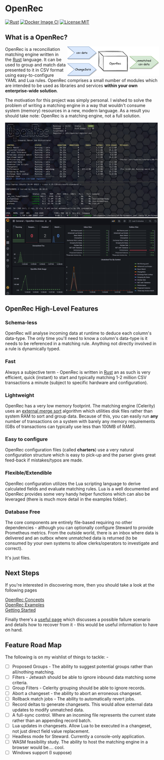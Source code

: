 # OpenRec

[![Rust](https://github.com/GrandmasterTash/OpenRec/actions/workflows/rust.yml/badge.svg?branch=main)](https://github.com/GrandmasterTash/OpenRec/actions/workflows/rust.yml)
[![Docker Image CI](https://github.com/GrandmasterTash/OpenRec/actions/workflows/docker-image.yml/badge.svg)](https://github.com/GrandmasterTash/OpenRec/actions/workflows/docker-image.yml)
[![License:MIT](https://img.shields.io/badge/License-MIT-yellow.svg)](https://opensource.org/licenses/MIT)

## What is a OpenRec?

<img src="docs/overview.png" align="right" style="padding-left: 5px" width="300px"/>

OpenRec is a reconciliation matching engine written in the [Rust](https://www.rust-lang.org/) language. It can be used to group and match data presented to it in CSV format using easy-to-configure YAML and Lua rules. OpenRec comprises a small number of modules which are intended to be used as libraries and services **within your own enterprise-wide solution**.

The motivation for this project was simply personal. I wished to solve the problem of writing a matching engine in a way that wouldn't consume system (memory) resources in a new, modern language. As a result you should take note: OpenRec is a matching engine, not a full solution.

<img src="docs/steward.png" width="500px" />
<img src="docs/dashboard.png" width="500px" />

## OpenRec High-Level Features

### Schema-less

OpenRec will analyse incoming data at runtime to deduce each column's data-type. The only time you'll need to know a column's data-type is it needs to be referenced in a matching rule. Anything not directly involved in a rule is dynamically typed.

### Fast

Always a subjective term - OpenRec is written in [Rust](https://www.rust-lang.org/) an as such is very efficient, quick (instant) to start and typically matching 1-2 million CSV transactions a minute (subject to specific hardware and configuration).

### Lightweight

OpenRec has a very low memory footprint. The matching engine (Celerity) uses an [external merge sort](https://en.wikipedia.org/wiki/External_sorting) algorithm which utilities disk files rather than system RAM to sort and group data. Because of this, you can easily run **any** number of transactions on a system with barely any memory requirements (GBs of transactions can typically use less than 100MB of RAM!).

### Easy to configure

OpenRec configuration files (called **charters**) use a very natural configuration structure which is easy to pick-up and the parser gives great feed-back if mistakes/typos are made.


### Flexible/Extendible

OpenRec configuration utilizes the Lua scripting language to derive calculated fields and evaluate matching rules. Lua is a well documented and OpenRec provides some very handy helper functions which can also be leveraged (there is much more detail in the examples folder).

### Database Free

The core components are entirely file-based requiring no other dependencies - although you can optionally configure Steward to provide Prometheus metrics. From the outside world, there is an inbox where data is delivered and an outbox where unmatched data is returned (to be consumed by your own systems to allow clerks/operators to investigate and correct).

It's just files.


## Next Steps

If you're interested in discovering more, then you should take a look at the following pages

[OpenRec Concepts](docs/concepts.md)<br>
[OpenRec Examples](docs/examples.md)<br>
[Getting Started](docs/getting_started.md)<br>

Finally there's a [useful page](docs/problems.md) which discusses a possible failure scenario and details how to recover from it - this would be useful information to have on hand.

## Feature Road Map

The following is on my wishlist of things to tackle: -

* [ ] Proposed Groups - The ability to suggest potential groups rather than all/nothing matching.
* [ ] Filters - Jetwash should be able to ignore inbound data matching some criteria.
* [ ] Group Filters - Celerity grouping should be able to ignore records.
* [ ] Abort a changeset - the ability to abort an erroneous changeset.
* [ ] Rollback match jobs - The ability to automatically revert jobs.
* [ ] Record deltas to generate changesets. This would allow external data updates to modify unmatched data.
* [ ] A full-sync control. Where an incoming file represents the current state rather than an appending record batch.
* [ ] Lua updates in changesets. Allow Lua to be executed in a changeset, not just direct field value replacement.
* [ ] Headless mode for Steward. Currently a console-only application.
* [ ] WASM feasibility study. The ability to host the matching engine in a browser would be.... cool.
* [ ] Windows support (I suppose)
